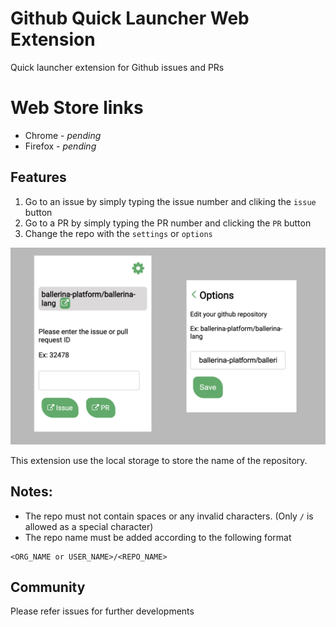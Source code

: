 # Github Quick Launcher Web Extension

Quick launcher extension for Github issues and PRs

# Web Store links
* Chrome - _pending_
* Firefox - _pending_

## Features
1. Go to an issue by simply typing the issue number and cliking the `issue` button
2. Go to a PR by simply typing the PR number and clicking the `PR` button
3. Change the repo with the `settings` or `options`

![Alt text](/screenshots/screenshots.jpeg?raw=true "GQL Screenshot")

This extension use the local storage to store the name of the repository.

## Notes:
* The repo must not contain spaces or any invalid characters. (Only `/` is allowed as a special character)
* The repo name must be added according to the following format
```
<ORG_NAME or USER_NAME>/<REPO_NAME>
```

## Community
Please refer issues for further developments

